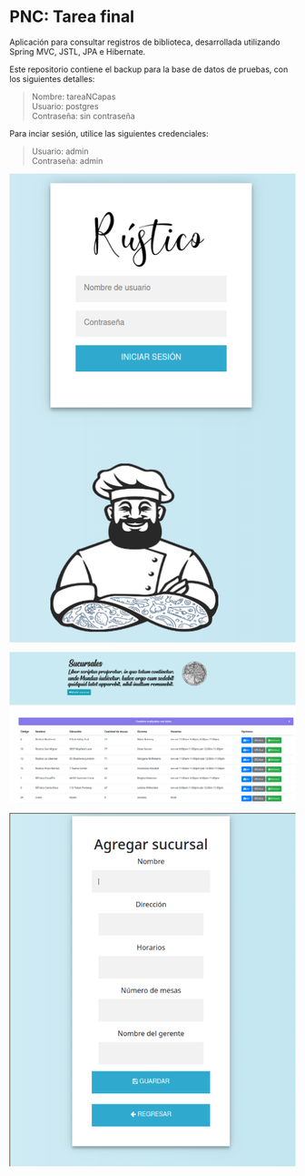 # PNC: Tarea final

Aplicación para consultar registros de biblioteca, desarrollada utilizando Spring MVC, JSTL, JPA e Hibernate. 

Este repositorio contiene el backup para la base de datos de pruebas, con los siguientes detalles:

> Nombre: tareaNCapas  
> Usuario: postgres  
> Contraseña: sin contraseña  

Para inciar sesión, utilice las siguientes credenciales:

> Usuario: admin  
> Contraseña: admin

![login.jsp](/imgs/img1.png)

![index.jsp](/imgs/img2.png)

![addStore.jsp](/imgs/img3.png)
